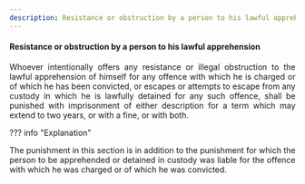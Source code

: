```yaml
---
description: Resistance or obstruction by a person to his lawful apprehension
---
```


#### Resistance or obstruction by a person to his lawful apprehension
<div style="text-align: justify">

Whoever intentionally offers any resistance or illegal obstruction to the lawful apprehension of himself for any offence with which he is charged or of which he has been convicted, or escapes or attempts to escape from any custody in which he is lawfully detained for any such offence, shall be punished with imprisonment of either description for a term which may extend to two years, or with a fine, or with both.

</div>

??? info "Explanation"
    <div style="text-align: justify"> The punishment in this section is in addition to the punishment for which the person to be apprehended or detained in custody was liable for the offence with which he was charged or of which he was convicted.
